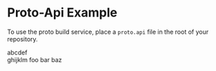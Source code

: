  # Proto-Api Example 

To use the proto build service, place a `proto.api` file in the root of your repository.

abcdef      
ghijklm
foo
bar
baz
